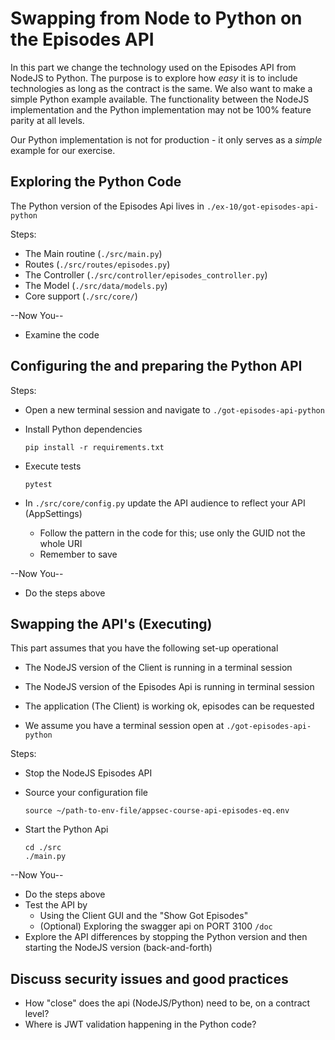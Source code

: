 # Swapping from Node to Python on the Episodes API

In this part we change the technology used on the Episodes API from NodeJS to Python. The purpose is to explore how _easy_ it is to include technologies as long as the contract is the same. We also want to make a simple Python example available. The functionality between the NodeJS implementation and the Python implementation may not be 100% feature parity at all levels.

Our Python implementation is not for production - it only serves as a _simple_ example for our exercise.

## Exploring the Python Code

The Python version of the Episodes Api lives in `./ex-10/got-episodes-api-python`

Steps:

- The Main routine (`./src/main.py`)
- Routes (`./src/routes/episodes.py`)
- The Controller (`./src/controller/episodes_controller.py`)
- The Model (`./src/data/models.py`)
- Core support (`./src/core/`)

--Now You--

- Examine the code

## Configuring the and preparing the Python API

Steps:

- Open a new terminal session and navigate to `./got-episodes-api-python`
- Install Python dependencies

    ```shell
    pip install -r requirements.txt 
    ```
- Execute tests

    ```shell
    pytest
    ```
- In `./src/core/config.py` update the API audience to reflect your API (AppSettings)
    - Follow the pattern in the code for this; use only the GUID not the whole URI
    - Remember to save

--Now You--

- Do the steps above


## Swapping the API's (Executing)

This part assumes that you have the following set-up operational
- The NodeJS version of the Client is running in a terminal session
- The NodeJS version of the Episodes Api is running in terminal session
- The application (The Client) is working ok, episodes can be requested

- We assume you have a terminal session open at `./got-episodes-api-python`

Steps:

- Stop the NodeJS Episodes API
- Source your configuration file

    ```shell
    source ~/path-to-env-file/appsec-course-api-episodes-eq.env 
    ```
- Start the Python Api

    ```shell
    cd ./src
    ./main.py
    ```

--Now You--

- Do the steps above
- Test the API by
    - Using the Client GUI and the "Show Got Episodes"
    - (Optional) Exploring the swagger api on PORT 3100 `/doc` 
- Explore the API differences by stopping the Python version and then starting the NodeJS version (back-and-forth)

## Discuss security issues and good practices

- How "close" does the api (NodeJS/Python) need to be, on a contract level?
- Where is JWT validation happening in the Python code?

